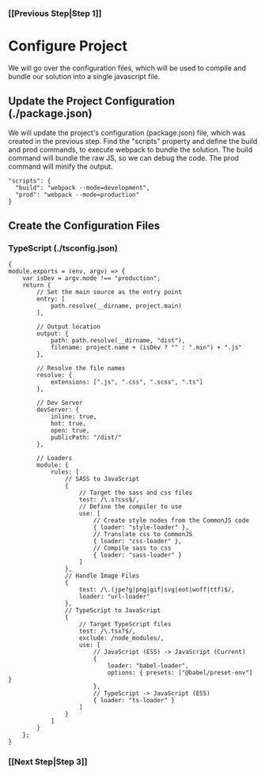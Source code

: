 ### [[Previous Step|Step 1]]

# Configure Project

We will go over the configuration files, which will be used to compile and bundle our solution into a single javascript file.

## Update the Project Configuration (./package.json)

We will update the project's configuration (package.json) file, which was created in the previous step. Find the "scripts" property and define the build and prod commands, to execute webpack to bundle the solution. The build command will bundle the raw JS, so we can debug the code. The prod command will minify the output.

```
"scripts": {
  "build": "webpack --mode=development",
  "prod": "webpack --mode=production"
}
```

## Create the Configuration Files

### TypeScript (./tsconfig.json)


```
{
module.exports = (env, argv) => {
    var isDev = argv.mode !== "production";
    return {
        // Set the main source as the entry point
        entry: [
            path.resolve(__dirname, project.main)
        ],

        // Output location
        output: {
            path: path.resolve(__dirname, "dist"),
            filename: project.name + (isDev ? "" : ".min") + ".js"
        },

        // Resolve the file names
        resolve: {
            extensions: [".js", ".css", ".scss", ".ts"]
        },

        // Dev Server
        devServer: {
            inline: true,
            hot: true,
            open: true,
            publicPath: "/dist/"
        },

        // Loaders
        module: {
            rules: [
                // SASS to JavaScript
                {
                    // Target the sass and css files
                    test: /\.s?css$/,
                    // Define the compiler to use
                    use: [
                        // Create style nodes from the CommonJS code
                        { loader: "style-loader" },
                        // Translate css to CommonJS
                        { loader: "css-loader" },
                        // Compile sass to css
                        { loader: "sass-loader" }
                    ]
                },
                // Handle Image Files
                {
                    test: /\.(jpe?g|png|gif|svg|eot|woff|ttf)$/,
                    loader: "url-loader"
                },
                // TypeScript to JavaScript
                {
                    // Target TypeScript files
                    test: /\.tsx?$/,
                    exclude: /node_modules/,
                    use: [
                        // JavaScript (ES5) -> JavaScript (Current)
                        {
                            loader: "babel-loader",
                            options: { presets: ["@babel/preset-env"] }
                        },
                        // TypeScript -> JavaScript (ES5)
                        { loader: "ts-loader" }
                    ]
                }
            ]
        }
    };
}
```

### [[Next Step|Step 3]]